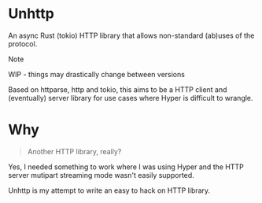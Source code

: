 # Unhttp
An async Rust (tokio) HTTP library that allows non-standard (ab)uses of the
protocol.

> [!NOTE]
> WIP - things may drastically change between versions

Based on httparse, http and tokio, this aims to be a HTTP client and
(eventually) server library for use cases where Hyper is difficult to wrangle.

# Why

> Another HTTP library, really?

Yes, I needed something to work where I was using Hyper and the HTTP server mutipart streaming mode
wasn't easily supported.

Unhttp is my attempt to write an easy to hack on HTTP library.

